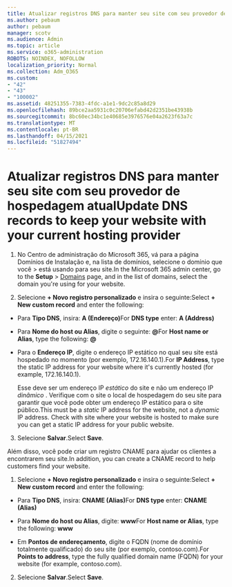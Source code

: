 ```yaml
---
title: Atualizar registros DNS para manter seu site com seu provedor de hospedagem atual
ms.author: pebaum
author: pebaum
manager: scotv
ms.audience: Admin
ms.topic: article
ms.service: o365-administration
ROBOTS: NOINDEX, NOFOLLOW
localization_priority: Normal
ms.collection: Adm_O365
ms.custom:
- "42"
- "43"
- "100002"
ms.assetid: 48251355-7383-4fdc-a1e1-9dc2c85a8d29
ms.openlocfilehash: 89bce2aa5931c0c20706efabd42d2351be43938b
ms.sourcegitcommit: 8bc60ec34bc1e40685e3976576e04a2623f63a7c
ms.translationtype: MT
ms.contentlocale: pt-BR
ms.lasthandoff: 04/15/2021
ms.locfileid: "51827494"
---
```

# <a name="update-dns-records-to-keep-your-website-with-your-current-hosting-provider"></a><span data-ttu-id="beb1f-102">Atualizar registros DNS para manter seu site com seu provedor de hospedagem atual</span><span class="sxs-lookup"><span data-stu-id="beb1f-102">Update DNS records to keep your website with your current hosting provider</span></span>

1. <span data-ttu-id="beb1f-103">No Centro de administração do Microsoft 365, vá para a página Domínios de Instalação e, na lista de domínios, selecione o domínio que você  >  [](https://admin.microsoft.com/Adminportal#/Domains) está usando para seu site.</span><span class="sxs-lookup"><span data-stu-id="beb1f-103">In the Microsoft 365 admin center, go to the **Setup** > [Domains](https://admin.microsoft.com/Adminportal#/Domains) page, and in the list of domains, select the domain you're using for your website.</span></span>

2. <span data-ttu-id="beb1f-104">Selecione **+ Novo registro personalizado** e insira o seguinte:</span><span class="sxs-lookup"><span data-stu-id="beb1f-104">Select **+ New custom record** and enter the following:</span></span>

  - <span data-ttu-id="beb1f-105">Para **Tipo DNS**, insira: **A (Endereço)**</span><span class="sxs-lookup"><span data-stu-id="beb1f-105">For **DNS type** enter: **A (Address)**</span></span>

  - <span data-ttu-id="beb1f-106">Para **Nome do host ou Alias**, digite o seguinte: **@**</span><span class="sxs-lookup"><span data-stu-id="beb1f-106">For **Host name or Alias**, type the following: **@**</span></span>

  - <span data-ttu-id="beb1f-107">Para o **Endereço IP**, digite o endereço IP estático no qual seu site está hospedado no momento (por exemplo, 172.16.140.1).</span><span class="sxs-lookup"><span data-stu-id="beb1f-107">For **IP Address**, type the static IP address for your website where it's currently hosted (for example, 172.16.140.1).</span></span>

    <span data-ttu-id="beb1f-p101">Esse deve ser um endereço IP  *estático*  do site e não um endereço IP  *dinâmico*  . Verifique com o site o local de hospedagem do seu site para garantir que você pode obter um endereço IP estático para o site público.</span><span class="sxs-lookup"><span data-stu-id="beb1f-p101">This must be a  *static*  IP address for the website, not a  *dynamic*  IP address. Check with site where your website is hosted to make sure you can get a static IP address for your public website.</span></span>

3. <span data-ttu-id="beb1f-110">Selecione **Salvar**.</span><span class="sxs-lookup"><span data-stu-id="beb1f-110">Select **Save**.</span></span>

<span data-ttu-id="beb1f-111">Além disso, você pode criar um registro CNAME para ajudar os clientes a encontrarem seu site.</span><span class="sxs-lookup"><span data-stu-id="beb1f-111">In addition, you can create a CNAME record to help customers find your website.</span></span>
  
1. <span data-ttu-id="beb1f-112">Selecione **+ Novo registro personalizado** e insira o seguinte:</span><span class="sxs-lookup"><span data-stu-id="beb1f-112">Select **+ New custom record** and enter the following:</span></span>

  - <span data-ttu-id="beb1f-113">Para **Tipo DNS**, insira: **CNAME (Alias)**</span><span class="sxs-lookup"><span data-stu-id="beb1f-113">For **DNS type** enter: **CNAME (Alias)**</span></span>

  - <span data-ttu-id="beb1f-114">Para **Nome do host ou Alias**, digite: **www**</span><span class="sxs-lookup"><span data-stu-id="beb1f-114">For **Host name or Alias**, type the following: **www**</span></span>

  - <span data-ttu-id="beb1f-115">Em **Pontos de endereçamento**, digite o FQDN (nome de domínio totalmente qualificado) do seu site (por exemplo, contoso.com).</span><span class="sxs-lookup"><span data-stu-id="beb1f-115">For **Points to address**, type the fully qualified domain name (FQDN) for your website (for example, contoso.com).</span></span>

2. <span data-ttu-id="beb1f-116">Selecione **Salvar**.</span><span class="sxs-lookup"><span data-stu-id="beb1f-116">Select **Save**.</span></span>
